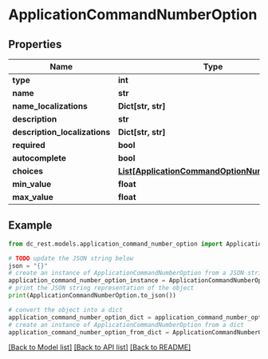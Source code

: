 # ApplicationCommandNumberOption


## Properties

Name | Type | Description | Notes
------------ | ------------- | ------------- | -------------
**type** | **int** |  | 
**name** | **str** |  | 
**name_localizations** | **Dict[str, str]** |  | [optional] 
**description** | **str** |  | 
**description_localizations** | **Dict[str, str]** |  | [optional] 
**required** | **bool** |  | [optional] 
**autocomplete** | **bool** |  | [optional] 
**choices** | [**List[ApplicationCommandOptionNumberChoice]**](ApplicationCommandOptionNumberChoice.md) |  | [optional] 
**min_value** | **float** |  | [optional] 
**max_value** | **float** |  | [optional] 

## Example

```python
from dc_rest.models.application_command_number_option import ApplicationCommandNumberOption

# TODO update the JSON string below
json = "{}"
# create an instance of ApplicationCommandNumberOption from a JSON string
application_command_number_option_instance = ApplicationCommandNumberOption.from_json(json)
# print the JSON string representation of the object
print(ApplicationCommandNumberOption.to_json())

# convert the object into a dict
application_command_number_option_dict = application_command_number_option_instance.to_dict()
# create an instance of ApplicationCommandNumberOption from a dict
application_command_number_option_from_dict = ApplicationCommandNumberOption.from_dict(application_command_number_option_dict)
```
[[Back to Model list]](../README.md#documentation-for-models) [[Back to API list]](../README.md#documentation-for-api-endpoints) [[Back to README]](../README.md)


